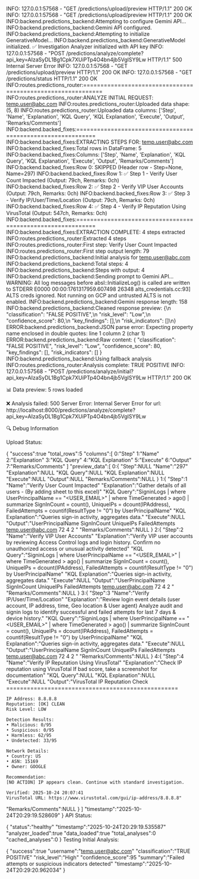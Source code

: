 INFO:     127.0.0.1:57568 - "GET /predictions/upload/preview HTTP/1.1" 200 OK
INFO:     127.0.0.1:57568 - "GET /predictions/upload/preview HTTP/1.1" 200 OK
INFO:backend.predictions_backend:Attempting to configure Gemini API...
INFO:backend.predictions_backend:Gemini API configured.
INFO:backend.predictions_backend:Attempting to initialize GenerativeModel...
INFO:backend.predictions_backend:GenerativeModel initialized.
✅ Investigation Analyzer initialized with API key
INFO:     127.0.0.1:57568 - "POST /predictions/analyze/complete?api_key=AIzaSyDL1Bg1Cpk7XUiPTp4O4bn4jb5VgISY9Lw HTTP/1.1" 500 Internal Server 
Error
INFO:     127.0.0.1:57568 - "GET /predictions/upload/preview HTTP/1.1" 200 OK
INFO:     127.0.0.1:57568 - "GET /predictions/status HTTP/1.1" 200 OK
INFO:routes.predictions_router:============================================================
INFO:routes.predictions_router:ANALYZE INITIAL REQUEST: temp.user@abc.com
INFO:routes.predictions_router:Uploaded data shape: (5, 8)
INFO:routes.predictions_router:Uploaded data columns: ['Step', 'Name', 'Explanation', 'KQL Query', 'KQL Explanation', 'Execute', 'Output', 'Remarks/Comments']
INFO:backend.backed_fixes:============================================================
INFO:backend.backed_fixes:EXTRACTING STEPS FOR: temp.user@abc.com
INFO:backend.backed_fixes:Total rows in DataFrame: 5
INFO:backend.backed_fixes:Columns: ['Step', 'Name', 'Explanation', 'KQL Query', 'KQL Explanation', 'Execute', 'Output', 'Remarks/Comments']   
INFO:backend.backed_fixes:Row 0: SKIPPED (Header row - Step=None, Name=297)
INFO:backend.backed_fixes:Row 1: ✅ Step 1 - Verify User Count Impacted (Output: 79ch, Remarks: 0ch)
INFO:backend.backed_fixes:Row 2: ✅ Step 2 - Verify VIP User Accounts (Output: 79ch, Remarks: 0ch)
INFO:backend.backed_fixes:Row 3: ✅ Step 3 - Verify IP/User/Time/Location (Output: 79ch, Remarks: 0ch)
INFO:backend.backed_fixes:Row 4: ✅ Step 4 - Verify IP Reputation Using VirusTotal (Output: 547ch, Remarks: 0ch)
INFO:backend.backed_fixes:============================================================
INFO:backend.backed_fixes:EXTRACTION COMPLETE: 4 steps extracted
INFO:routes.predictions_router:Extracted 4 steps
INFO:routes.predictions_router:First step: Verify User Count Impacted
INFO:routes.predictions_router:First step output length: 79
INFO:backend.predictions_backend:Initial analysis for temp.user@abc.com
INFO:backend.predictions_backend:Total steps: 4
INFO:backend.predictions_backend:Steps with output: 4
INFO:backend.predictions_backend:Sending prompt to Gemini API...
WARNING: All log messages before absl::InitializeLog() is called are written to STDERR
E0000 00:00:1761317959.607498   26348 alts_credentials.cc:93] ALTS creds ignored. Not running on GCP and untrusted ALTS is not enabled.
INFO:backend.predictions_backend:Gemini response length: 158
INFO:backend.predictions_backend:Cleaned response preview: {\n    "classification": "FALSE POSITIVE",\n    "risk_level": "Low",\n    "confidence_score": 80,\n    "key_findings": [],\n    "risk_indicators": []\n}
ERROR:backend.predictions_backend:JSON parse error: Expecting property name enclosed in double quotes: line 1 column 2 (char 1)
ERROR:backend.predictions_backend:Raw content: {
    "classification": "FALSE POSITIVE",
    "risk_level": "Low",
    "confidence_score": 80,
    "key_findings": [],
    "risk_indicators": []
}
INFO:backend.predictions_backend:Using fallback analysis
INFO:routes.predictions_router:Analysis complete: TRUE POSITIVE
INFO:     127.0.0.1:57568 - "POST /predictions/analyze/initial?api_key=AIzaSyDL1Bg1Cpk7XUiPTp4O4bn4jb5VgISY9Lw HTTP/1.1" 200 OK




📊 Data preview: 5 rows loaded

❌ Analysis failed: 500 Server Error: Internal Server Error for url: http://localhost:8000/predictions/analyze/complete?api_key=AIzaSyDL1Bg1Cpk7XUiPTp4O4bn4jb5VgISY9Lw

🔍 Debug Information

Upload Status:

{
"success":true
"total_rows":5
"columns":[
0:"Step"
1:"Name"
2:"Explanation"
3:"KQL Query"
4:"KQL Explanation"
5:"Execute"
6:"Output"
7:"Remarks/Comments"
]
"preview_data":[
0:{
"Step":NULL
"Name":"297"
"Explanation":NULL
"KQL Query":NULL
"KQL Explanation":NULL
"Execute":NULL
"Output":NULL
"Remarks/Comments":NULL
}
1:{
"Step":1
"Name":"Verify User Count Impacted"
"Explanation":"Gather details of all users - (By adding sheet to this excel)"
"KQL Query":"SigninLogs
| where UserPrincipalName == "<USER_EMAIL>"
| where TimeGenerated > ago(<TIMESPAN>)
| summarize SignInCount = count(), UniqueIPs = dcount(IPAddress), FailedAttempts = countif(ResultType != "0")
  by UserPrincipalName"
"KQL Explanation":"Queries sign-in activity, aggregates data."
"Execute":NULL
"Output":"UserPrincipalName	SignInCount	UniqueIPs	FailedAttempts
temp.user@abc.com	72	4	2
"
"Remarks/Comments":NULL
}
2:{
"Step":2
"Name":"Verify VIP User Accounts"
"Explanation":"Verify VIP user accounts by reviewing Access Control logs and login history. Confirm no unauthorized access or unusual activity detected"
"KQL Query":"SigninLogs
| where UserPrincipalName == "<USER_EMAIL>"
| where TimeGenerated > ago(<TIMESPAN>)
| summarize SignInCount = count(), UniqueIPs = dcount(IPAddress), FailedAttempts = countif(ResultType != "0")
  by UserPrincipalName"
"KQL Explanation":"Queries sign-in activity, aggregates data."
"Execute":NULL
"Output":"UserPrincipalName	SignInCount	UniqueIPs	FailedAttempts
temp.user@abc.com	72	4	2
"
"Remarks/Comments":NULL
}
3:{
"Step":3
"Name":"Verify IP/User/Time/Location"
"Explanation":"Review login event details (user account, IP address, time,  Geo location & User agent)
Analyze audit and signin logs to identify successful and failed attempts for last 7 days & device history."
"KQL Query":"SigninLogs
| where UserPrincipalName == "<USER_EMAIL>"
| where TimeGenerated > ago(<TIMESPAN>)
| summarize SignInCount = count(), UniqueIPs = dcount(IPAddress), FailedAttempts = countif(ResultType != "0")
  by UserPrincipalName"
"KQL Explanation":"Queries sign-in activity, aggregates data."
"Execute":NULL
"Output":"UserPrincipalName	SignInCount	UniqueIPs	FailedAttempts
temp.user@abc.com	72	4	2
"
"Remarks/Comments":NULL
}
4:{
"Step":4
"Name":"Verify IP Reputation Using VirusTotal"
"Explanation":"Check IP reputation using VirusTotal
If bad score, take a screenshot for documentation"
"KQL Query":NULL
"KQL Explanation":NULL
"Execute":NULL
"Output":"VirusTotal IP Reputation Check
    ==================================================

    IP Address: 8.8.8.8
    Reputation: [OK] CLEAN
    Risk Level: LOW

    Detection Results:
    • Malicious: 0/95
    • Suspicious: 0/95
    • Harmless: 62/95
    • Undetected: 33/95

    Network Details:
    • Country: US
    • ASN: 15169
    • Owner: GOOGLE

    Recommendation:
    [NO ACTION] IP appears clean. Continue with standard investigation.

    Verified: 2025-10-24 20:07:41
    VirusTotal URL: https://www.virustotal.com/gui/ip-address/8.8.8.8"
"Remarks/Comments":NULL
}
]
"timestamp":"2025-10-24T20:29:19.528609"
}
API Status:

{
"status":"healthy"
"timestamp":"2025-10-24T20:29:19.535587"
"analyzer_loaded":true
"data_loaded":true
"total_analyses":0
"cached_analyses":0
}
Testing Initial Analysis:

{
"success":true
"username":"temp.user@abc.com"
"classification":"TRUE POSITIVE"
"risk_level":"High"
"confidence_score":95
"summary":"Failed attempts or suspicious indicators detected"
"timestamp":"2025-10-24T20:29:20.962034"
}
